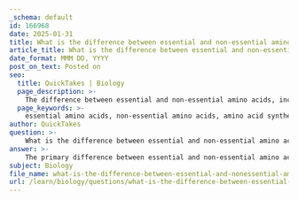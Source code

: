 ```yaml
---
_schema: default
id: 166968
date: 2025-01-31
title: What is the difference between essential and non-essential amino acids?
article_title: What is the difference between essential and non-essential amino acids?
date_format: MMM DD, YYYY
post_on_text: Posted on
seo:
  title: QuickTakes | Biology
  page_description: >-
    The difference between essential and non-essential amino acids, including their roles in the body, how they are obtained, and their impacts on health.
  page_keywords: >-
    essential amino acids, non-essential amino acids, amino acid synthesis, dietary amino acids, muscle development, neurotransmitters, health, protein, nutrition, amino acid functions
author: QuickTakes
question: >-
    What is the difference between essential and non-essential amino acids?
answer: >-
    The primary difference between essential and non-essential amino acids lies in the body's ability to synthesize them. \n\n1. **Essential Amino Acids**: These are amino acids that cannot be synthesized by the human body and must be obtained through dietary sources. There are nine essential amino acids for adults, which include:\n   - Isoleucine\n   - Leucine\n   - Lysine\n   - Methionine\n   - Phenylalanine\n   - Threonine\n   - Tryptophan\n   - Valine\n   - Histidine (considered essential for infants)\n\n   Essential amino acids play critical roles in various bodily functions, including muscle development, repair, and the production of neurotransmitters, which are vital for the nervous system.\n\n2. **Non-Essential Amino Acids**: These amino acids can be synthesized by the body from other amino acids and carbohydrates. There are eleven non-essential amino acids, which include:\n   - Alanine\n   - Asparagine\n   - Aspartic acid\n   - Cysteine\n   - Glutamic acid\n   - Glutamine\n   - Glycine\n   - Proline\n   - Serine\n   - Tyrosine\n   - Arginine (conditionally essential in certain situations)\n\n   Non-essential amino acids are involved in various functions, such as energy production and the synthesis of other important biomolecules.\n\n### Summary of Differences:\n- **Synthesis**: Essential amino acids cannot be made by the body; non-essential amino acids can be synthesized.\n- **Dietary Requirement**: Essential amino acids must be obtained from food; non-essential amino acids do not have to be consumed as they can be produced internally.\n- **Number**: There are nine essential amino acids and eleven non-essential amino acids.\n\nDeficiencies in essential amino acids can lead to significant health issues, such as a weakened immune system, while deficiencies in non-essential amino acids are rare but can occur under specific conditions, such as starvation or illness.
subject: Biology
file_name: what-is-the-difference-between-essential-and-nonessential-amino-acids.md
url: /learn/biology/questions/what-is-the-difference-between-essential-and-nonessential-amino-acids
---
```


&nbsp;